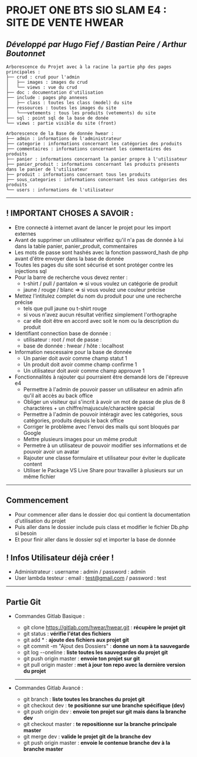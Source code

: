 # PROJET ONE BTS SIO SLAM E4 : SITE DE VENTE HWEAR

## ***Développé par Hugo Fief / Bastian Peire / Arthur Boutonnet***

```
Arborescence du Projet avec à la racine la partie php des pages principales :
├── crud : crud pour l'admin
│   ├── images : images du crud
│   └── views : vue du crud
├── doc : documentation d'utilisation
├── include : pages php annexes
│   ├── class : toutes les class (model) du site 
├── ressources : toutes les images du site
│   └───vetements : tous les produits (vetements) du site
├── sql : point sql de la base de donée
└── views : partie visible du site (front)
```

```
Arborescence de la Base de donnée hwear :
├── admin : informations de l'administrateur
├── categorie : informations concernant les catégories des produits
├── commentaires : informations concernant les commentaires des produits  
├── panier : informations concernant la panier propre à l'utilisateur
├── panier_produit : informations concernant les produits présents dans le panier de l'utilisateur
├── produit : informations concernant tous les produits
├── sous_categories : informations concernant les sous catégories des produits
└── users : informations de l'utilisateur
```

---
## ! IMPORTANT CHOSES A SAVOIR : 
- Etre connecté à internet avant de lancer le projet pour les import externes
- Avant de supprimer un utilisateur vérifiez qu'il n'a pas de donnée à lui dans la table panier, panier_produit, commentaires
- Les mots de passe sont hashés avec la fonction password_hash de php avant d'être envoyer dans la base de donnée
- Toutes les pages du site sont sécurisé et sont protéger contre les injections sql
- Pour la barre de recherche vous devez renter : 
	* t-shirt / pull / pantalon => si vous voulez un catégorie de produit
	* jaune / rouge / blanc => si vous voulez une couleur précise
 - Mettez l'intitulez complet du nom du produit pour une une recherche précise 
	* tels que pull jaune ou t-shirt rouge
	* si vous n'avez aucun résultat vérifiez simplement l'orthographe 
	* car elle doit être en accord avec soit le nom ou la description du produit
- Identifiant connection base de donnée :
	* utilisateur : root / mot de passe :    
	* base de donnée : hwear / hôte : localhost
- Information nescessaire pour la base de donnée
 	* Un panier doit avoir comme champ statut 1
	* Un produit doit avoir comme champ confirme 1
	* Un utilisateur doit avoir comme champ approuve 1
- Fonctionnalités à rajouter qui pourraient être demandé lors de l'épreuve e4
    * Permettre à l'admin de pouvoir passer un utilisateur en admin afin qu'il ait accès au back office
    * Obliger un visiteur qui s'incrit à avoir un mot de passe de plus de 8 charactères + un chiffre/majuscule/charactère spécial
    * Permettre à l'admin de pouvoir intéragir avec les catégories, sous catégories, produits depuis le back office
    * Corriger le problème avec l'envoi des mails qui sont bloqués par Google
    * Mettre plusieurs images pour un même produit
    * Permetre à un utilisateur de pouvoir modifier ses informations et de pouvoir avoir un avatar
    * Rajouter une classe formulaire et utilisateur pour éviter le duplicate content
    * Utiliser le Package VS Live Share pour travailler à plusieurs sur un même fichier

--- 
## Commencement  
- Pour commencer aller dans le dossier doc qui contient la documentation d'utilisation du projet
- Puis aller dans le dossier include puis class et modifier le fichier Db.php si besoin
- Et pour finir aller dans le dossier sql et importer la base de donnée 

## ! Infos Utilisateur déjà créer !
- Administrateur : username : admin / password : admin
- User lambda testeur : email : test@gmail.com / password : test

---

## Partie Git

- Commandes Gitlab Basique :
	
	* git clone https://gitlab.com/hwear/hwear.git : **récupère le projet git**
	* git status : **vérifie l'état des fichiers**
	* git add * : **ajoute des fichiers aux projet git**
	* git commit -m "Ajout des Dossiers" : **donne un nom à ta sauvegarde**
	* git log --oneline : **liste toutes les sauvegardes du projet git**
	* git push origin master : **envoie ton projet sur git** 
	* git pull origin master : **met à jour ton repo avec la dernière version du projet** 	
	
	---

- Commandes Gitlab Avancé :
	
	* git branch : **liste toutes les branches du projet git**
	* git checkout dev : **te positionne sur une branche spécifique (dev)**
	* git push origin dev : **envoie ton projet sur git mais dans la branche dev**
	* git checkout master : **te repositionne sur la branche principale master**
	* git merge dev : **valide le projet git de la branche dev**
	* git push origin master : **envoie le contenue branche dev à la branche master**
